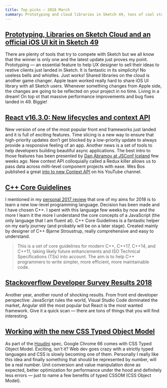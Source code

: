 ```yaml
---
title: Top picks — 2018 March
summary: Prototyping and cloud libraries in Sketch 49, tons of cool stuff on React's world, C++ must have, shocking results of Stackoverflow Developer Survey and CSS Typed Object Model.
---
```


## [Prototyping, Libraries on Sketch Cloud and an official iOS UI kit in Sketch 49](https://blog.sketchapp.com/prototyping-libraries-on-sketch-cloud-and-an-official-ios-ui-kit-in-sketch-49-bf090c70796c)

There are plenty of tools that try to compete with Sketch but we all know that the winner is only one and the latest update just proves my point. Prototyping — an essential feature to help UX designer to sell their ideas to restive clients just landed in Sketch. It is fantastic in its simplicity! No useless bells and whistles. Just works! Shared libraries on the cloud is another game changer. Apple team worked really hard to share iOS UI library with all Sketch users. Whenever something changes from Apple side, the changes are going to be reflected on your project in no time. Living in a dream! On top ot that massive performance improvements and bug fixes landed in 49. Biggie!

## [React v16.3.0: New lifecycles and context API](https://reactjs.org/blog/2018/03/29/react-v-16-3.html)

New version of one of the most popular front end frameworks just landed and it is full of exciting features. Time slicing is a new way to ensure that high-priority updates don’t get blocked by a low-priority update to always provide a responsive feeling of an app. Another news is a set of tools to help developers building beautiful async applications. The best intro to those features has been presented by [Dan Abramov at JSConf Iceland](https://youtu.be/v6iR3Zk4oDY) few weeks ago. New context API colloquially called a Redux killer allows us to pass data across milti-level component projects with ease. Wes Bos published a great [into to new Context API](https://youtu.be/XLJN4JfniH4) on his YouTube channel.

## [C++ Core Guidelines](http://isocpp.github.io/CppCoreGuidelines/CppCoreGuidelines)

I mentioned in my [personal 2017 review](https://pawelgrzybek.com/a-look-back-at-2017/) that one of my aims for 2018 is to learn a new low-level programming language. Decision has been made and I have chosen C++. I spent with this language few weeks by now and the more I learn it the more I understand the core concepts of a JavaScript (the only language that I am fluent at). C++ Core Guidelines is a fantastic helper on my early journey (and probably will be on a later stage). Created mainly by designer of C++ Bjarne Stroustrup, really comprehensive and easy to understand.

> This is a set of core guidelines for modern C++, C++17, C++14, and C++11, taking likely future enhancements and ISO Technical Specifications (TSs) into account. The aim is to help C++ programmers to write simpler, more efficient, more maintainable code.

## [Stackoverflow Developer Survey Results 2018](https://insights.stackoverflow.com/survey/2018)

Another year, another round of shocking results. From front end developer perspective: JavaScript rules the world, Visual Studio Code dominated the market, Angular still the most popular but React is the most wanted framework. Give it a quick scan — there are tons of things that you will find interesting.

## [Working with the new CSS Typed Object Model](https://developers.google.com/web/updates/2018/03/cssom)

As part of the [Houdini](https://ishoudinireadyyet.com/) spec, Google Chrome 66 comes with CSS Typed Object Model. Exciting, isn't it? Web dev goes crazy with a strictly typed languages and CSS is slowly becoming one of them. Personally I really like this idea and finally something that should be represented by number, will be a real number. Unit conversion and value manipulation done as expected, better optimization for performance under the hood and definitely less errors — just to name a few benefits of typed CSSOM (CSS Object Model).

